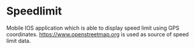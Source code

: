 # Speedlimit
Mobile IOS application which is able to display speed limit using GPS coordinates. 
https://www.openstreetmap.org is used as source of speed limit data.

